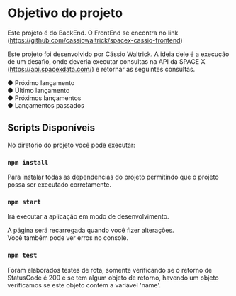# Objetivo do projeto

Este projeto é do BackEnd. O FrontEnd se encontra no link (https://github.com/cassiowaltrick/spacex-cassio-frontend)

Este projeto foi desenvolvido por Cássio Waltrick.
A ideia dele é a execução de um desafio, onde deveria executar consultas na API da SPACE X (https://api.spacexdata.com/) e retornar as seguintes consultas.

● Próximo lançamento\
● Último lançamento\
● Próximos lançamentos\
● Lançamentos passados

## Scripts Disponíveis

No diretório do projeto você pode executar:

### `npm install`

Para instalar todas as dependências do projeto permitindo que o projeto possa ser executado corretamente.

### `npm start`

Irá executar a aplicação em modo de desenvolvimento.

A página será recarregada quando você fizer alterações.\
Você também pode ver erros no console.

### `npm test`

Foram elaborados testes de rota, somente verificando se o retorno de StatusCode é 200 e se tem algum objeto de retorno, havendo um objeto verificamos se este objeto contém a variável 'name'.